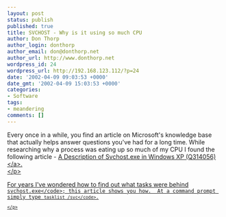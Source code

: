 ```yaml
---
layout: post
status: publish
published: true
title: SVCHOST - Why is it using so much CPU
author: Don Thorp
author_login: donthorp
author_email: don@donthorp.net
author_url: http://www.donthorp.net
wordpress_id: 24
wordpress_url: http://192.168.123.112/?p=24
date: '2002-04-09 09:03:53 +0000'
date_gmt: '2002-04-09 15:03:53 +0000'
categories:
- Software
tags:
- meandering
comments: []
---
```

<p>
Every once in a while, you find an article on Microsoft's knowledge base that actually helps answer questions you've had for a long time. While researching why a process was eating up so much of my CPU I found the following article - <a href="http:&#47;&#47;support.microsoft.com&#47;search&#47;preview.aspx?scid=kb;en-us;Q314056" target="_blank">A Description of Svchost.exe in Windows XP (Q314056)<&#47;a>.<br />
<&#47;p></p>
<p>
For years I've wondered how to find out what tasks were behind <code>svchost.exe<&#47;code>; this article shows you how.  At a command prompt simply type <code>tasklist &#47;svc<&#47;code>.<br />
<&#47;p></p>
